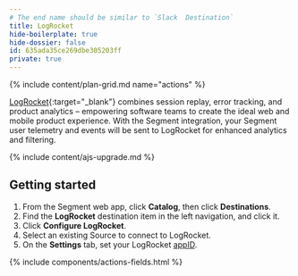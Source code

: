 ```yaml
---
# The end name should be similar to `Slack  Destination`
title: LogRocket
hide-boilerplate: true
hide-dossier: false
id: 635ada35ce269dbe305203ff
private: true
---
```


{% include content/plan-grid.md name="actions" %}

[LogRocket](https://www.logrocket.com/){:target="_blank"} combines session replay, error tracking, and product analytics – empowering software teams to create the ideal web and mobile
product experience. With the Segment integration, your Segment user telemetry and events will be sent to LogRocket for enhanced analytics and filtering.

{% include content/ajs-upgrade.md %}

## Getting started

1. From the Segment web app, click **Catalog**, then click **Destinations**.
2. Find the **LogRocket** destination item in the left navigation, and click it.
3. Click **Configure LogRocket**.
4. Select an existing Source to connect to LogRocket.
5. On the **Settings** tab, set your LogRocket [appID](https://app.logrocket.com/).

{% include components/actions-fields.html %}
